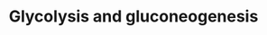 ---
annotations:
- type: Pathway Ontology
  value: glycolysis/gluconeogenesis pathway
authors:
- Kdahlquist
- MaintBot
- N.Fidelman
- Egonw
- Christine Chichester
- L Dupuis
- DeSl
- Eweitz
description: ''
last-edited: 2021-05-16
organisms:
- Drosophila melanogaster
redirect_from:
- /index.php/Pathway:WP144
- /instance/WP144
schema-jsonld:
- '@context': https://schema.org/
  '@id': https://wikipathways.github.io/pathways/WP144.html
  '@type': Dataset
  creator:
    '@type': Organization
    name: WikiPathways
  description: ''
  keywords:
  - Pfk
  - PFKM
  - PFKL
  - Glyceraldehyde-3-phosphate
  - Phosphoenolpyruvate
  - PyK
  - CG1516
  - G6PC
  - Glucose-6-phosphate
  - Pyruvic acid
  - HK3
  - Eno
  - ALDOB
  - Fructose-1,6-biphosphate
  - Tpi
  - CG5362
  - GAPDHS
  - fbp
  - Pgi
  - ENO2
  - CG7430
  - LDHAL6B
  - 3-Phosphoglyceric acid
  - Dihydroxyacetone Phosphate
  - Ald
  - Oxalacetic acid
  - ALDOC
  - Pglym87
  - CG10924
  - FBP2
  - PKLR
  - CG11876
  - PGK2
  - Malate
  - GAPDH
  - Acetyl-CoA
  - Pglym78
  - CG7998
  - l(1)G0334
  - Got2
  - Lactate
  - PDHX
  - Glyceric acid 1,3-biphosphate
  - Got1
  - GAPD
  - LDHB
  - PDHA2
  - 2-Phosphoglyceric acid
  - ImpL3
  - ENO3
  - CG5261
  - Hex-A
  - Hex-C
  - ENO1B
  - Fructose-6-phosphate
  - LDHC
  - L-Aspartic acid
  - Glucose
  - Pgk
  - Hex-t2
  license: CC0
  name: Glycolysis and gluconeogenesis
seo: CreativeWork
title: Glycolysis and gluconeogenesis
wpid: WP144
---